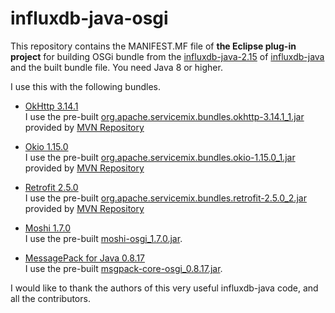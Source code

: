 # influxdb-java-osgi
This repository contains the MANIFEST.MF file of **the Eclipse plug-in project** for building OSGi bundle from the [influxdb-java-2.15](https://github.com/influxdata/influxdb-java/tree/influxdb-java-2.15) of [influxdb-java](https://github.com/influxdata/influxdb-java) and the built bundle file. You need Java 8 or higher.

I use this with the following bundles.
- [OkHttp 3.14.1](https://github.com/square/okhttp/tree/parent-3.14.1)  
I use the pre-built [org.apache.servicemix.bundles.okhttp-3.14.1_1.jar](https://mvnrepository.com/artifact/org.apache.servicemix.bundles/org.apache.servicemix.bundles.okhttp/3.14.1_1) provided by [MVN Repository](https://mvnrepository.com/)

- [Okio 1.15.0](https://github.com/square/okio/tree/okio-parent-1.15.0)  
I use the pre-built [org.apache.servicemix.bundles.okio-1.15.0_1.jar](https://mvnrepository.com/artifact/org.apache.servicemix.bundles/org.apache.servicemix.bundles.okio/1.15.0_1) provided by [MVN Repository](https://mvnrepository.com/)

- [Retrofit 2.5.0](https://github.com/square/retrofit/tree/parent-2.5.0)  
I use the pre-built [org.apache.servicemix.bundles.retrofit-2.5.0_2.jar](https://mvnrepository.com/artifact/org.apache.servicemix.bundles/org.apache.servicemix.bundles.retrofit/2.5.0_2) provided by [MVN Repository](https://mvnrepository.com/)

- [Moshi 1.7.0](https://github.com/square/moshi/tree/moshi-parent-1.7.0)  
I use the pre-built [moshi-osgi_1.7.0.jar](https://github.com/s5uishida/moshi-osgi).

- [MessagePack for Java 0.8.17](https://github.com/msgpack/msgpack-java/tree/0.8.17)  
I use the pre-built [msgpack-core-osgi_0.8.17.jar](https://github.com/s5uishida/msgpack-core-osgi).

I would like to thank the authors of this very useful influxdb-java code, and all the contributors.
